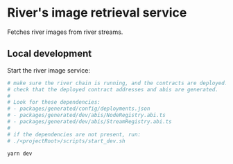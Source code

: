 # River's image retrieval service

Fetches river images from river streams.

## Local development

Start the river image service:

```bash
# make sure the river chain is running, and the contracts are deployed.
# check that the deployed contract addresses and abis are generated.
#
# Look for these dependencies:
# - packages/generated/config/deployments.json
# - packages/generated/dev/abis/NodeRegistry.abi.ts
# - packages/generated/dev/abis/StreamRegistry.abi.ts
#
# if the dependencies are not present, run:
# ./<projectRoot>/scripts/start_dev.sh

yarn dev
```
